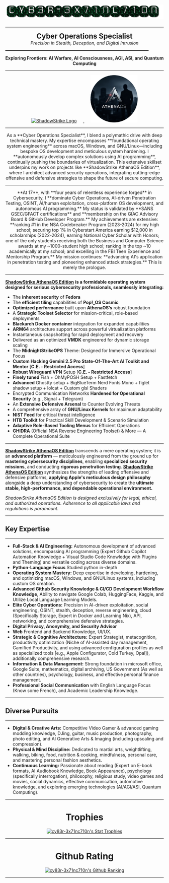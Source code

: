<h1 align="center">
  <img src="cy83r-3x71nc710n-text.gif" alt="CY83R-3X71NC710N">
</h1>

---

<p align="center">
  <strong style="font-size: 1.6em;">Cyber Operations Specialist</strong><br>
  <em>Precision in Stealth, Deception, and Digital Intrusion</em>
</p>

<p align="center">
  <hr style="width: 90%; border: 1px solid #555;">
</p>

<p align="center">
  <strong>Exploring Frontiers: AI Warfare, AI Consciousness, AGI, ASI, and Quantum Computing</strong>
</p>

---

<p align="center">
  <a href="https://github.com/ShadowStrikeHQ" target="_blank" rel="noopener noreferrer">
    <img src="Logo-Upscaled.png" alt="ShadowStrike Logo" width="150" style="margin-right: 20px;">
  </a>
  <a href="https://gitlab.com/athenaos" target="_blank" rel="noopener noreferrer">
    <img src="AthenaOS-Spy.png" alt="AthenaOS Spy Logo" width="150" style="margin-left: 20px;">
  </a>
</p>

---

<p align="center">
  As a **Cyber Operations Specialist**, I blend a polymathic drive with deep technical mastery. My expertise encompasses **foundational operating system engineering** across macOS, Windows, and GNU/Linux—including bespoke OS development and meticulous system hardening. I **autonomously develop complex solutions using AI programming**, continually pushing the boundaries of virtualization. This extensive skillset underpins my work on projects like **ShadowStrike AthenaOS Edition**, where I architect advanced security operations, integrating cutting-edge offensive and defensive strategies to shape the future of secure computing.
</p>

---

<p align="center">
  **At 17**, with **four years of relentless experience forged** in Cybersecurity, I **dominate Cyber Operations, AI-driven Penetration Testing, OSINT, AI/human exploitation, cross-platform OS development, and autonomous AI programming.** My status is validated by **SANS GSEC/GFACT certifications** and **membership on the GIAC Advisory Board & GitHub Developer Program.** My achievements are extensive: **ranking #1 in the NSA Codebreaker Program (2023-2024) for my high school; securing top 1% in Cyberstart America earning $12,000 in scholarships (2022-2024), earning National Cyber Scholar with Honors; one of the only students receiving both the Business and Computer Science awards at my ~1000-student high school; ranking in the top ~10 academically at my school; and excelling in the FBI Teen Experience and Mentorship Program.** My mission continues: **advancing AI's application in penetration testing and pioneering enhanced attack strategies.** This is merely the prologue.
</p>

---

<ins>**ShadowStrike AthenaOS Edition**</ins> **is a formidable operating system designed for serious cybersecurity professionals, seamlessly integrating:**

-   The **inherent security** of **Fedora**
-   The **efficient tiling** capabilities of **Pop!_OS Cosmic**
-   **Optimized performance** built upon **AthenaOS’s** robust foundation
-   A **Strategic Toolset Selector** for mission-critical, role-based deployments
-   **Blackarch Docker container** integration for expanded capabilities
-   **ARM64** architecture support across powerful virtualization platforms
-   Instantaneous snapshotting for rapid deployment and recovery
-   Delivered as an optimized **VMDK** engineered for dynamic storage scaling
-   The **MidnightStrikeOPS** Theme: Designed for Immersive Operational Focus
-   **Custom Hacking Gemini 2.5 Pro State-Of-The-Art AI Toolkit and Mentor** [**C.E. - Restricted Access**]
-   **Robust Wireguard VPN** Setup [**C.E. - Restricted Access**]
-   **Finely tuned** Fish + OhMyPOSH Setup + Fastfetch
-   **Advanced** Ghostty setup + BigBlueTerm Nerd Fonts Mono + figlet shadow setup + lolcat + Custom glsl Shaders
-   Encrypted Communication Networks **Hardened for Operational Security** (e.g., Signal + Telegram)
-   An **Extensive Defensive Arsenal** to Counter Evolving Threats
-   A comprehensive array of **GNU/Linux Kernels** for maximum adaptability
-   **NIST Feed** for critical threat intelligence
-   **HTB Toolkit** for Practical Skill Development & Scenario Simulation
-   **Adaptive Role-Based Tooling Menus** for Efficient Operations
-   **GHIDRA** (Official NSA Reverse Engineering Toolset) & More — A Complete Operational Suite

---

<ins>**ShadowStrike AthenaOS Edition**</ins> transcends a mere operating system; it is an **advanced platform** — meticulously engineered from the ground up for **mastering cybersecurity disciplines**, enabling **specialized security missions**, and conducting **rigorous penetration testing**. <ins>**ShadowStrike AthenaOS Edition**</ins> synthesizes the strengths of leading offensive and defensive platforms, **applying Apple's meticulous design philosophy** alongside a deep understanding of cybersecurity to create the **ultimate stable, high-performance, and dependable operational environment.**

*ShadowStrike AthenaOS Edition is designed exclusively for legal, ethical, and authorized operations. Adherence to all applicable laws and regulations is paramount.*

---

## Key Expertise

---

* **Full-Stack & AI Engineering:** Autonomous development of advanced solutions, encompassing AI programming (Expert Github Copilot Automation Knowledge + Visual Studio Code Knowledge with Plugins and Theming) and versatile coding across diverse domains.
* **Python-Language Focus** Studied python in-depth
* **Operating System Mastery:** Deep expertise in developing, hardening, and optimizing macOS, Windows, and GNU/Linux systems, including custom OS creation.
* **Advanced Github Security Knowledge & CI/CD Development Workflow Knowledge**, Ability to navigate Google Colab, HuggingFace, Kaggle, and Utilize Local Language Learning Models. 
* **Elite Cyber Operations:** Precision in AI-driven exploitation, social engineering, OSINT, stealth, deception, reverse engineering, cloud (Specifically Storage, Expert in Docker and Learning Nix), API, networking, and comprehensive defensive strategies.
* **Digital Privacy, Anonymity, and Security Advisor**
* **Web** Frontend and Backend Knowledge, UI/UX.
* **Strategic & Cognitive Architecture:** Expert Strategist, metacognition, productivity optimization (Niche of AI-assisted day management, Gamified Productivity, and using advanced configuration profiles as well as specialized tools [e.g., Apple Configurator, Cold Turkey, Opal]), additionally comprehensive research.
* **Information & Data Management:** Strong foundation in microsoft office, Google Suite, mathematics, digital archiving, US Government (As well as other countries), psychology, business, and effective personal finance management.
* **Professional Social Communication** with English Language Focus (Know some French), and Academic Leadership Knowledge.

---

## Diverse Pursuits

---

* **Digital & Creative Arts:** Competitive Video Gamer & advanced gaming modding knowledge, DJing, guitar, music production, photography, photo editing, and AI Generative Arts & Imaging (including upscaling and compression).
* **Physical & Mind Discipline:** Dedicated to martial arts, weightlifting, walking, biking, food, nutrition & cooking, mindfulness, personal care, and mastering personal fashion aesthetics.
* **Continuous Learning:** Passionate about reading (Expert on E-book formats, AI Audiobook Knowledge, Book Appearance), psychology (specifically interrogation), philosophy, religious study, video games and movies, social dynamics, effective communication, automotive knowledge, and exploring emerging technologies (AI/AGI/ASI, Quantum Computing).

---

<h1 align="center">Trophies</h1>
<p align="center">
  <a href="https://github.com/ryo-ma/github-profile-trophy">
    <img src="https://hacked-github-stat-trophies.vercel.app/?username=cy83r-3x71nc710n&column=4&rank=SECRET,SSS,SS,S,AAA,AA,A&theme=dracula&margin-w=18&margin-h=10" alt="cy83r-3x71nc710n's Stat Trophies">
  </a>
</p>

---

<h1 align="center">Github Rating</h1>

<p align="center">
  <a href="https://github.com/anuraghazra/github-readme-stats">
    <img src="https://github-readme-stats.vercel.app/api?username=CY83R-3X71NC710N&show_icons=true&theme=radical&hide_title=false" alt="cy83r-3x71nc710n's Github Ranking">
  </a>
</p>

---
